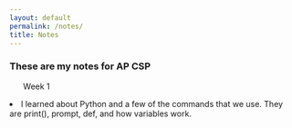 ```yaml
---
layout: default
permalink: /notes/
title: Notes
---
```


### These are my notes for AP CSP

<ul>Week 1</ul>
    <li>I learned about Python and a few of the commands that we use. They are print(), prompt, def, and how variables work.</li>